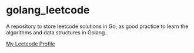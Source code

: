 # golang_leetcode
A repository to store leetcode solutions in Go, as good practice to learn the algorithms and data structures in Golang.

[My Leetcode Profile](https://leetcode.com/yonlugoh/)
